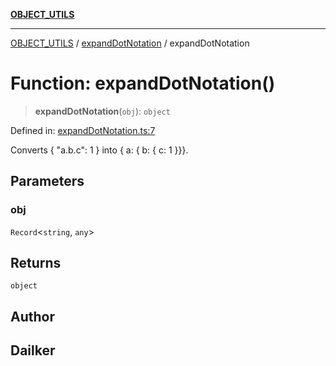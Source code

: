 [**OBJECT_UTILS**](../../README.md)

***

[OBJECT_UTILS](../../README.md) / [expandDotNotation](../README.md) / expandDotNotation

# Function: expandDotNotation()

> **expandDotNotation**(`obj`): `object`

Defined in: [expandDotNotation.ts:7](https://github.com/dailker/everyutil/blob/febb9ddd747c27fb11272f2ad88aedb1ae4d7cba/src/object/expandDotNotation.ts#L7)

Converts { "a.b.c": 1 } into { a: { b: { c: 1 }}}.

## Parameters

### obj

`Record`\<`string`, `any`\>

## Returns

`object`

## Author

## Dailker
